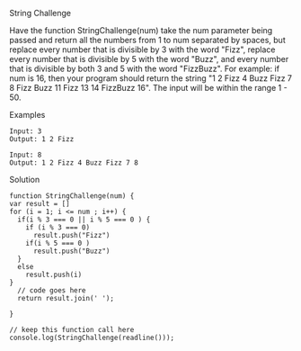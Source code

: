String Challenge

Have the function StringChallenge(num) take the num parameter being passed and return all the numbers from 1 to num separated by spaces, but replace every number that is divisible by 3 with the word "Fizz", replace every number that is divisible by 5 with the word "Buzz", and every number that is divisible by both 3 and 5 with the word "FizzBuzz". For example: if num is 16, then your program should return the string "1 2 Fizz 4 Buzz Fizz 7 8 Fizz Buzz 11 Fizz 13 14 FizzBuzz 16". The input will be within the range 1 - 50.

Examples
```
Input: 3
Output: 1 2 Fizz
```
```
Input: 8
Output: 1 2 Fizz 4 Buzz Fizz 7 8
```

Solution
```
function StringChallenge(num) { 
var result = []
for (i = 1; i <= num ; i++) {
  if(i % 3 === 0 || i % 5 === 0 ) {
    if (i % 3 === 0)
      result.push("Fizz")
    if(i % 5 === 0 )
      result.push("Buzz")
  }
  else 
    result.push(i)
}
  // code goes here  
  return result.join(' '); 

}
   
// keep this function call here 
console.log(StringChallenge(readline()));
```
